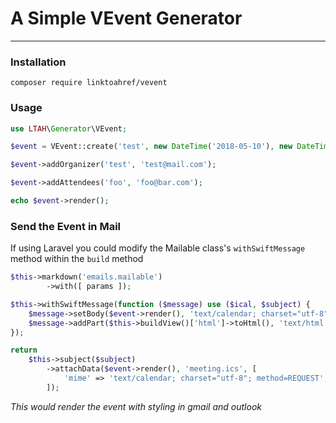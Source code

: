 # A Simple VEvent Generator

---

### Installation

    composer require linktoahref/vevent

### Usage

```php
use LTAH\Generator\VEvent;

$event = VEvent::create('test', new DateTime('2018-05-10'), new DateTime('2018-05-11'));

$event->addOrganizer('test', 'test@mail.com');

$event->addAttendees('foo', 'foo@bar.com');

echo $event->render();
```

### Send the Event in Mail

If using Laravel you could modify the Mailable class's `withSwiftMessage` method
within the `build` method

```php
$this->markdown('emails.mailable')
        ->with([ params ]);

$this->withSwiftMessage(function ($message) use ($ical, $subject) {
    $message->setBody($event->render(), 'text/calendar; charset="utf-8"; method=REQUEST');
    $message->addPart($this->buildView()['html']->toHtml(), 'text/html');
});

return 
    $this->subject($subject)
        ->attachData($event->render(), 'meeting.ics', [
            'mime' => 'text/calendar; charset="utf-8"; method=REQUEST',
        ]);
```

*This would render the event with styling in gmail and outlook*
